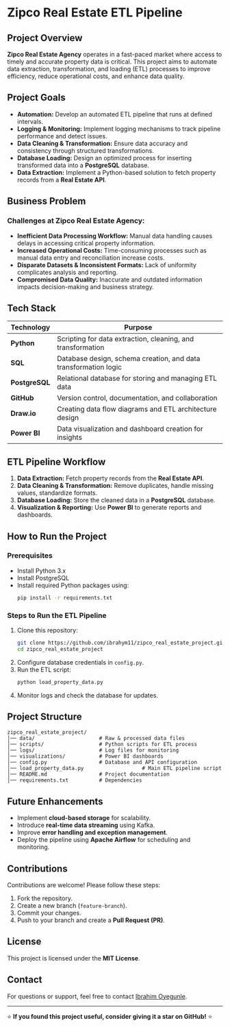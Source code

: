 # Zipco Real Estate ETL Pipeline

## Project Overview
**Zipco Real Estate Agency** operates in a fast-paced market where access to timely and accurate property data is critical. This project aims to automate data extraction, transformation, and loading (ETL) processes to improve efficiency, reduce operational costs, and enhance data quality.

## **Project Goals**
- **Automation:** Develop an automated ETL pipeline that runs at defined intervals.
- **Logging & Monitoring:** Implement logging mechanisms to track pipeline performance and detect issues.
- **Data Cleaning & Transformation:** Ensure data accuracy and consistency through structured transformations.
- **Database Loading:** Design an optimized process for inserting transformed data into a **PostgreSQL** database.
- **Data Extraction:** Implement a Python-based solution to fetch property records from a **Real Estate API**.

## **Business Problem**
### Challenges at Zipco Real Estate Agency:
- **Inefficient Data Processing Workflow:** Manual data handling causes delays in accessing critical property information.
- **Increased Operational Costs:** Time-consuming processes such as manual data entry and reconciliation increase costs.
- **Disparate Datasets & Inconsistent Formats:** Lack of uniformity complicates analysis and reporting.
- **Compromised Data Quality:** Inaccurate and outdated information impacts decision-making and business strategy.

## **Tech Stack**
| Technology | Purpose |
|------------|---------|
| **Python** | Scripting for data extraction, cleaning, and transformation |
| **SQL** | Database design, schema creation, and data transformation logic |
| **PostgreSQL** | Relational database for storing and managing ETL data |
| **GitHub** | Version control, documentation, and collaboration |
| **Draw.io** | Creating data flow diagrams and ETL architecture design |
| **Power BI** | Data visualization and dashboard creation for insights |

## **ETL Pipeline Workflow**
1. **Data Extraction:** Fetch property records from the **Real Estate API**.
2. **Data Cleaning & Transformation:** Remove duplicates, handle missing values, standardize formats.
3. **Database Loading:** Store the cleaned data in a **PostgreSQL** database.
4. **Visualization & Reporting:** Use **Power BI** to generate reports and dashboards.

## **How to Run the Project**
### **Prerequisites**
- Install Python 3.x
- Install PostgreSQL
- Install required Python packages using:
  ```bash
  pip install -r requirements.txt
  ```

### **Steps to Run the ETL Pipeline**
1. Clone this repository:
   ```bash
   git clone https://github.com/ibrahym11/zipco_real_estate_project.git
   cd zipco_real_estate_project
   ```
2. Configure database credentials in `config.py`.
3. Run the ETL script:
   ```bash
   python load_property_data.py
   ```
4. Monitor logs and check the database for updates.

## **Project Structure**
```
zipco_real_estate_project/
│── data/                     # Raw & processed data files
│── scripts/                  # Python scripts for ETL process
│── logs/                     # Log files for monitoring
│── visualizations/           # Power BI dashboards
│── config.py                 # Database and API configuration
│── load_property_data.py                   # Main ETL pipeline script
│── README.md                 # Project documentation
│── requirements.txt          # Dependencies
```

## **Future Enhancements**
- Implement **cloud-based storage** for scalability.
- Introduce **real-time data streaming** using Kafka.
- Improve **error handling and exception management**.
- Deploy the pipeline using **Apache Airflow** for scheduling and monitoring.

## **Contributions**
Contributions are welcome! Please follow these steps:
1. Fork the repository.
2. Create a new branch (`feature-branch`).
3. Commit your changes.
4. Push to your branch and create a **Pull Request (PR)**.

## **License**
This project is licensed under the **MIT License**.

## **Contact**
For questions or support, feel free to contact [Ibrahim Oyegunle](https://github.com/ibrahym11).

---
⭐ **If you found this project useful, consider giving it a star on GitHub!** ⭐

